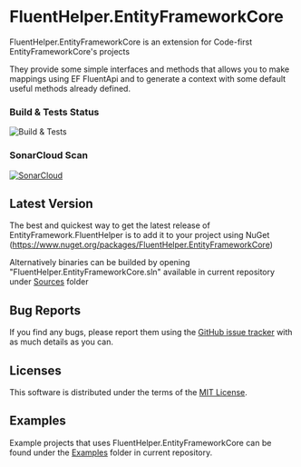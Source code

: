 # FluentHelper.EntityFrameworkCore

FluentHelper.EntityFrameworkCore is an extension for Code-first EntityFrameworkCore's projects

They provide some simple interfaces and methods that allows you to make mappings using EF FluentApi and to generate a context with some default useful methods already defined.

### Build & Tests Status
![Build & Tests](https://github.com/MrSeekino/FluentHelper.EntityFrameworkCore/actions/workflows/dotnet.yml/badge.svg)

### SonarCloud Scan
[![SonarCloud](https://sonarcloud.io/images/project_badges/sonarcloud-white.svg)](https://sonarcloud.io/summary/new_code?id=MrSeekino_FluentHelper.EntityFrameworkCore)

## Latest Version
The best and quickest way to get the latest release of EntityFramework.FluentHelper is to add it to your project using 
NuGet (https://www.nuget.org/packages/FluentHelper.EntityFrameworkCore)

Alternatively binaries can be builded by opening "FluentHelper.EntityFrameworkCore.sln" available in current repository under [Sources](https://github.com/MrSeekino/FluentHelper.EntityFrameworkCore/tree/master/Sources) folder

## Bug Reports
If you find any bugs, please report them using the [GitHub issue tracker](https://github.com/MrSeekino/FluentHelper.EntityFrameworkCore/issues) with as much details as you can.

## Licenses
This software is distributed under the terms of the [MIT License](LICENSE).

## Examples
Example projects that uses FluentHelper.EntityFrameworkCore can be found under the [Examples](https://github.com/MrSeekino/FluentHelper.EntityFrameworkCore/tree/master/Examples) folder in current repository.
